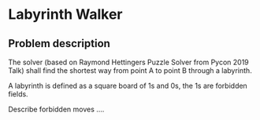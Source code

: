 # Labyrinth Walker

## Problem description

The solver (based on Raymond Hettingers Puzzle Solver from Pycon 2019 Talk) shall find the shortest way from point A to point B through a labyrinth. 

A labyrinth is defined as a square board of 1s and 0s, the 1s are forbidden fields. 

Describe forbidden moves ....